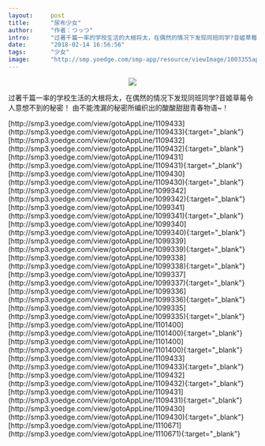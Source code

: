 ```yaml
---
layout:     post
title:      "尿布少女"
author:     "作者：つっつ"
intro:      "过著千篇一率的学校生活的大根将太，在偶然的情况下发现同班同学?音姬草莓令人意想不到的秘密！ 由不能洩漏的秘密所编织出的酸酸甜甜青春物语~！"
date:       "2018-02-14 16:56:56"
tags:       "少女"
image:      "http://smp.yoedge.com/smp-app/resource/viewImage/1003355appline.png"
---
```

<div style="text-align: center">
<p><img src="http://smp.yoedge.com/smp-app/resource/viewImage/1003355appline.png"/></p>
</div>
<p class="post-meta">
<span>过著千篇一率的学校生活的大根将太，在偶然的情况下发现同班同学?音姬草莓令人意想不到的秘密！ 由不能洩漏的秘密所编织出的酸酸甜甜青春物语~！</span>
</p>
[http://smp3.yoedge.com/view/gotoAppLine/1109433](http://smp3.yoedge.com/view/gotoAppLine/1109433){:target="_blank"}
[http://smp3.yoedge.com/view/gotoAppLine/1109432](http://smp3.yoedge.com/view/gotoAppLine/1109432){:target="_blank"}
[http://smp3.yoedge.com/view/gotoAppLine/1109431](http://smp3.yoedge.com/view/gotoAppLine/1109431){:target="_blank"}
[http://smp3.yoedge.com/view/gotoAppLine/1109430](http://smp3.yoedge.com/view/gotoAppLine/1109430){:target="_blank"}
[http://smp3.yoedge.com/view/gotoAppLine/1099342](http://smp3.yoedge.com/view/gotoAppLine/1099342){:target="_blank"}
[http://smp3.yoedge.com/view/gotoAppLine/1099341](http://smp3.yoedge.com/view/gotoAppLine/1099341){:target="_blank"}
[http://smp3.yoedge.com/view/gotoAppLine/1099340](http://smp3.yoedge.com/view/gotoAppLine/1099340){:target="_blank"}
[http://smp3.yoedge.com/view/gotoAppLine/1099339](http://smp3.yoedge.com/view/gotoAppLine/1099339){:target="_blank"}
[http://smp3.yoedge.com/view/gotoAppLine/1099338](http://smp3.yoedge.com/view/gotoAppLine/1099338){:target="_blank"}
[http://smp3.yoedge.com/view/gotoAppLine/1099337](http://smp3.yoedge.com/view/gotoAppLine/1099337){:target="_blank"}
[http://smp3.yoedge.com/view/gotoAppLine/1099336](http://smp3.yoedge.com/view/gotoAppLine/1099336){:target="_blank"}
[http://smp3.yoedge.com/view/gotoAppLine/1099335](http://smp3.yoedge.com/view/gotoAppLine/1099335){:target="_blank"}
[http://smp3.yoedge.com/view/gotoAppLine/1101400](http://smp3.yoedge.com/view/gotoAppLine/1101400){:target="_blank"}
[http://smp3.yoedge.com/view/gotoAppLine/1101400](http://smp3.yoedge.com/view/gotoAppLine/1101400){:target="_blank"}
[http://smp3.yoedge.com/view/gotoAppLine/1109433](http://smp3.yoedge.com/view/gotoAppLine/1109433){:target="_blank"}
[http://smp3.yoedge.com/view/gotoAppLine/1109432](http://smp3.yoedge.com/view/gotoAppLine/1109432){:target="_blank"}
[http://smp3.yoedge.com/view/gotoAppLine/1109431](http://smp3.yoedge.com/view/gotoAppLine/1109431){:target="_blank"}
[http://smp3.yoedge.com/view/gotoAppLine/1109430](http://smp3.yoedge.com/view/gotoAppLine/1109430){:target="_blank"}
[http://smp3.yoedge.com/view/gotoAppLine/1110671](http://smp3.yoedge.com/view/gotoAppLine/1110671){:target="_blank"}


